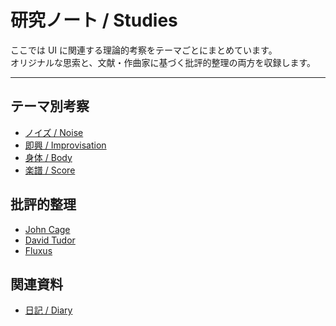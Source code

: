 # 研究ノート / Studies

ここでは UI に関連する理論的考察をテーマごとにまとめています。  
オリジナルな思索と、文献・作曲家に基づく批評的整理の両方を収録します。

---

## テーマ別考察
- [ノイズ / Noise](noise.md)
- [即興 / Improvisation](improvisation.md)
- [身体 / Body](body.md)
- [楽譜 / Score](score.md)

## 批評的整理
- [John Cage](references/cage.md)
- [David Tudor](references/tudor.md)
- [Fluxus](references/fluxus.md)

## 関連資料
- [日記 / Diary](../diary/index.md)
